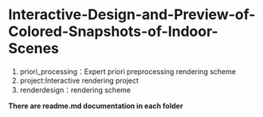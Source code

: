 # Interactive-Design-and-Preview-of-Colored-Snapshots-of-Indoor-Scenes
1. priori_processing：Expert priori preprocessing rendering scheme
2. project:Interactive rendering project
3. renderdesign：rendering scheme

<b>There are readme.md documentation in each folder</b>
